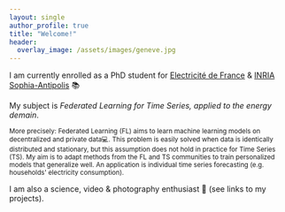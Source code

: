 ```yaml
---
layout: single
author_profile: true
title: "Welcome!"
header:
  overlay_image: /assets/images/geneve.jpg
---
```


I am currently enrolled as a PhD student for [Electricité de France](https://www.edf.fr/groupe-edf/inventer-l-avenir-de-l-energie/r-d-un-savoir-faire-mondial) & [INRIA Sophia-Antipolis](https://team.inria.fr/neo/presentation/#:~:text=NEO%20is%20a%20team%20of%20Inria%E2%80%99s%20research%20center,in%20January%202017%20and%20follows%20Inria%E2%80%99s%20project-team%20MAESTRO.) 📚

My subject is *Federated Learning for Time Series, applied to the energy demain*.

<sub> More precisely: Federated Learning (FL) aims to learn machine learning models on decentralized and private data💻. This problem is easily solved when data is identically distributed and stationary, but this assumption does not hold in practice for Time Series (TS). My aim is to adapt methods from the FL and TS communities to train personalized models that generalize well. An application is individual time series forecasting (e.g. households' electricity consumption). </sub><br>

I am also a science, video & photography enthusiast 🎥 (see links to my projects).
